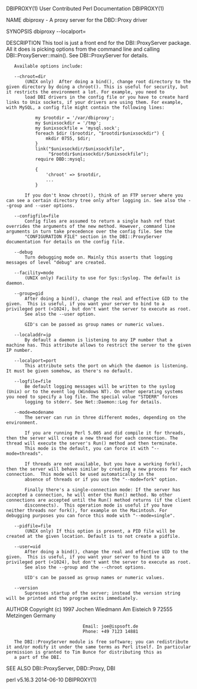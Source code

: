 DBIPROXY(1)                                                                          User Contributed Perl Documentation                                                                          DBIPROXY(1)



NAME
       dbiproxy - A proxy server for the DBD::Proxy driver

SYNOPSIS
           dbiproxy <options> --localport=<port>

DESCRIPTION
       This tool is just a front end for the DBI::ProxyServer package. All it does is picking options from the command line and calling DBI::ProxyServer::main(). See DBI::ProxyServer for details.

       Available options include:

       --chroot=dir
           (UNIX only)  After doing a bind(), change root directory to the given directory by doing a chroot(). This is useful for security, but it restricts the environment a lot. For example, you need to
           load DBI drivers in the config file or you have to create hard links to Unix sockets, if your drivers are using them. For example, with MySQL, a config file might contain the following lines:

               my $rootdir = '/var/dbiproxy';
               my $unixsockdir = '/tmp';
               my $unixsockfile = 'mysql.sock';
               foreach $dir ($rootdir, "$rootdir$unixsockdir") {
                   mkdir 0755, $dir;
               }
               link("$unixsockdir/$unixsockfile",
                    "$rootdir$unixsockdir/$unixsockfile");
               require DBD::mysql;

               {
                   'chroot' => $rootdir,
                   ...
               }

           If you don't know chroot(), think of an FTP server where you can see a certain directory tree only after logging in. See also the --group and --user options.

       --configfile=file
           Config files are assumed to return a single hash ref that overrides the arguments of the new method. However, command line arguments in turn take precedence over the config file. See the
           "CONFIGURATION FILE" section in the DBI::ProxyServer documentation for details on the config file.

       --debug
           Turn debugging mode on. Mainly this asserts that logging messages of level "debug" are created.

       --facility=mode
           (UNIX only) Facility to use for Sys::Syslog. The default is daemon.

       --group=gid
           After doing a bind(), change the real and effective GID to the given.  This is useful, if you want your server to bind to a privileged port (<1024), but don't want the server to execute as root.
           See also the --user option.

           GID's can be passed as group names or numeric values.

       --localaddr=ip
           By default a daemon is listening to any IP number that a machine has. This attribute allows to restrict the server to the given IP number.

       --localport=port
           This attribute sets the port on which the daemon is listening. It must be given somehow, as there's no default.

       --logfile=file
           Be default logging messages will be written to the syslog (Unix) or to the event log (Windows NT). On other operating systems you need to specify a log file. The special value "STDERR" forces
           logging to stderr. See Net::Daemon::Log for details.

       --mode=modename
           The server can run in three different modes, depending on the environment.

           If you are running Perl 5.005 and did compile it for threads, then the server will create a new thread for each connection. The thread will execute the server's Run() method and then terminate.
           This mode is the default, you can force it with "--mode=threads".

           If threads are not available, but you have a working fork(), then the server will behave similar by creating a new process for each connection.  This mode will be used automatically in the
           absence of threads or if you use the "--mode=fork" option.

           Finally there's a single-connection mode: If the server has accepted a connection, he will enter the Run() method. No other connections are accepted until the Run() method returns (if the client
           disconnects).  This operation mode is useful if you have neither threads nor fork(), for example on the Macintosh. For debugging purposes you can force this mode with "--mode=single".

       --pidfile=file
           (UNIX only) If this option is present, a PID file will be created at the given location. Default is to not create a pidfile.

       --user=uid
           After doing a bind(), change the real and effective UID to the given.  This is useful, if you want your server to bind to a privileged port (<1024), but don't want the server to execute as root.
           See also the --group and the --chroot options.

           UID's can be passed as group names or numeric values.

       --version
           Supresses startup of the server; instead the version string will be printed and the program exits immediately.

AUTHOR
           Copyright (c) 1997    Jochen Wiedmann
                                 Am Eisteich 9
                                 72555 Metzingen
                                 Germany

                                 Email: joe@ispsoft.de
                                 Phone: +49 7123 14881

       The DBI::ProxyServer module is free software; you can redistribute it and/or modify it under the same terms as Perl itself. In particular permission is granted to Tim Bunce for distributing this as
       a part of the DBI.

SEE ALSO
       DBI::ProxyServer, DBD::Proxy, DBI



perl v5.16.3                                                                                      2014-06-10                                                                                      DBIPROXY(1)

